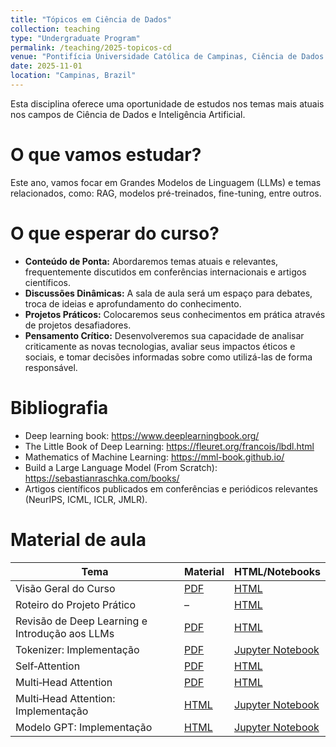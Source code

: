 ```yaml
---
title: "Tópicos em Ciência de Dados"
collection: teaching
type: "Undergraduate Program"
permalink: /teaching/2025-topicos-cd
venue: "Pontifícia Universidade Católica de Campinas, Ciência de Dados e Inteligência Artificial"
date: 2025-11-01
location: "Campinas, Brazil"
---
```


Esta disciplina oferece uma oportunidade de estudos nos temas mais atuais nos campos de Ciência de Dados e Inteligência Artificial.

# O que vamos estudar?

Este ano, vamos focar em Grandes Modelos de Linguagem (LLMs) e temas relacionados, como: RAG, modelos pré-treinados, fine-tuning, entre outros.

# O que esperar do curso?

*   **Conteúdo de Ponta:** Abordaremos temas atuais e relevantes, frequentemente discutidos em conferências internacionais e artigos científicos.
*   **Discussões Dinâmicas:** A sala de aula será um espaço para debates, troca de ideias e aprofundamento do conhecimento.
*   **Projetos Práticos:** Colocaremos seus conhecimentos em prática através de projetos desafiadores. 
*   **Pensamento Crítico:** Desenvolveremos sua capacidade de analisar criticamente as novas tecnologias, avaliar seus impactos éticos e sociais, e tomar decisões informadas sobre como utilizá-las de forma responsável.


# Bibliografia

- Deep learning book: https://www.deeplearningbook.org/
- The Little Book of Deep Learning: https://fleuret.org/francois/lbdl.html
- Mathematics of Machine Learning: https://mml-book.github.io/
- Build a Large Language Model (From Scratch): https://sebastianraschka.com/books/
- Artigos científicos publicados em conferências e periódicos relevantes (NeurIPS, ICML, ICLR, JMLR).

# Material de aula

| **Tema** | **Material** | **HTML/Notebooks** |
|----------|---------|---------------------|
| Visão Geral do Curso | [PDF](https://denmartins.github.io/files/lectures/2025/TopicosCD/00-TCD-Organizacao.pdf) | [HTML](https://denmartins.github.io/files/lectures/2025/TopicosCD/00-TCD-Organizacao.html) |
| Roteiro do Projeto Prático | – | [HTML](https://denmartins.github.io/files/lectures/2025/TopicosCD/TCD-Projetos.html) |
| Revisão de Deep Learning e Introdução aos LLMs | [PDF](https://denmartins.github.io/files/lectures/2025/TopicosCD/01-TCD-Introducao-LLMs.pdf) | [HTML](https://denmartins.github.io/files/lectures/2025/TopicosCD/01-TCD-Introducao-LLMs.html) |
| Tokenizer: Implementação | [PDF](https://denmartins.github.io/files/lectures/2025/TopicosCD/code/02-TCD-tokenizer.pdf) | [Jupyter Notebook](https://denmartins.github.io/files/lectures/2025/TopicosCD/code/02-TCD-tokenizer.ipynb) |
| Self‑Attention | [PDF](https://denmartins.github.io/files/lectures/2025/TopicosCD/02-TCD-Self-Attention.pdf) | [HTML](https://denmartins.github.io/files/lectures/2025/TopicosCD/02-TCD-Self-Attention.html) |
| Multi‑Head Attention | [PDF](https://denmartins.github.io/files/lectures/2025/TopicosCD/03-TCD-MultiHead-Attention.pdf) | [HTML](https://denmartins.github.io/files/lectures/2025/TopicosCD/03-TCD-MultiHead-Attention.html) |
| Multi‑Head Attention: Implementação | [HTML](https://denmartins.github.io/files/lectures/2025/TopicosCD/code/03-TCD-Attention-Mechanisms.html) | [Jupyter Notebook](https://denmartins.github.io/files/lectures/2025/TopicosCD/code/03-TCD-Attention-Mechanisms.ipynb) |
| Modelo GPT: Implementação | [HTML](https://denmartins.github.io/files/lectures/2025/TopicosCD/TCD-Modelo-GPT-Completo.slides.html) | [Jupyter Notebook](https://denmartins.github.io/files/lectures/2025/TopicosCD/TCD-Modelo-GPT-Completo.ipynb) |



